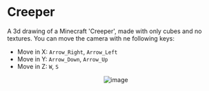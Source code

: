 # Creeper

A 3d drawing of a Minecraft 'Creeper', made with only cubes and no textures.
You can move the camera with ne following keys:
  - Move in X: `Arrow_Right`, `Arrow_Left`
  - Move in Y: `Arrow_Down`, `Arrow_Up`  
  - Move in Z: `W`, `S`

<div align="center">

![image](https://github.com/dpv927/raylib/assets/113710742/e2664e29-e6ac-4042-9844-b16c5ee9397f)

</div>
